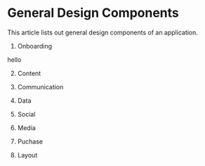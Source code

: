 # General Design Components

This article lists out general design components of an application.


1. Onboarding

hello

2. Content

3. Communication

4. Data

5. Social

6. Media

7. Puchase

8. Layout
